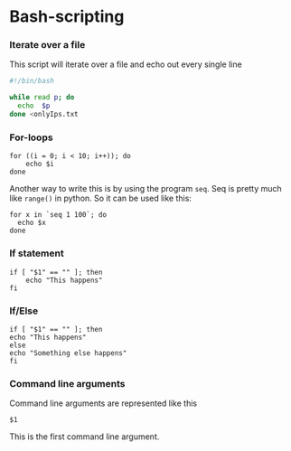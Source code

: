 # Bash-scripting

### Iterate over a file

This script will iterate over a file and echo out every single line


```bash
#!/bin/bash

while read p; do
  echo  $p
done <onlyIps.txt
```

### For-loops

```
for ((i = 0; i < 10; i++)); do
    echo $i
done
```

Another way to write this is by using the program `seq`. Seq is pretty much like `range()` in python. So it can be used like this:

```
for x in `seq 1 100`; do
  echo $x
done
```

### If statement

```
if [ "$1" == "" ]; then
    echo "This happens"
fi
```

### If/Else

```
if [ "$1" == "" ]; then
echo "This happens"
else
echo "Something else happens"
fi
```

### Command line arguments

Command line arguments are represented like this
```
$1
```
This is the first command line argument.